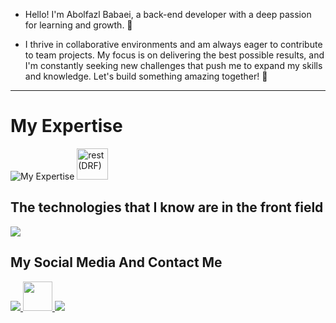 
- Hello! I'm Abolfazl Babaei, a back-end developer with a deep passion for learning and growth. 🌱

- I thrive in collaborative environments and am always eager to contribute to team projects. My focus is on delivering the best possible results, and I'm constantly seeking new challenges that push me to expand my skills and knowledge. Let's build something amazing together! 🚀

---
<h1>My Expertise </h1>
<img src='https://skillicons.dev/icons?i=python,django,docker,nginx,git,github' alt='My Expertise'/>

  <img src="https://encrypted-tbn0.gstatic.com/images?q=tbn:ANd9GcQe7TJGDES6dqVlPSU2fc19ldYmIla5PfKEdX6sDeQ10I5GSzT5-ePeSSVHCU4Df11CDYM&usqp=CAU" width='50' title="rest (DRF)">


<h2>The technologies that I know are in the front field</h2>
<img src="https://skillicons.dev/icons?i=html,css,js">

<h2>My Social Media And Contact Me</h2>
<a href='https://www.linkedin.com/in/abolfazl-babaei01/' title="Linkedin"> 
<img src='https://skillicons.dev/icons?i=linkedin'>
</a>

<a href='https://t.me/Abolfazlbabaei01' title="Telegram"> 
<img src='https://cdn-icons-png.freepik.com/256/15015/15015947.png?semt=ais_hybrid' width='47'>
</a>

<a href='mailto:abolfazl.babaei006@gmail.com' title="Email"> 
<img src='https://skillicons.dev/icons?i=gmail'>
</a>
